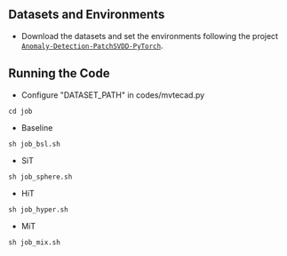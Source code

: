 ## Datasets and Environments
* Download the datasets and set the environments following the project [```Anomaly-Detection-PatchSVDD-PyTorch```](https://github.com/nuclearboy95/Anomaly-Detection-PatchSVDD-PyTorch).

## Running the Code
* Configure "DATASET_PATH" in codes/mvtecad.py

```
cd job
```
* Baseline
```
sh job_bsl.sh     
```
* SiT
```
sh job_sphere.sh  
```
* HiT
```
sh job_hyper.sh   
```
* MiT
```
sh job_mix.sh
```
